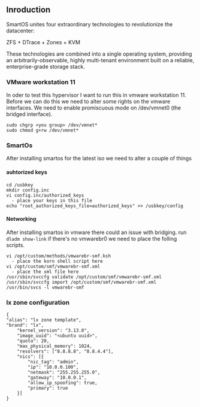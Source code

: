 ## Inroduction
SmartOS unites four extraordinary technologies to revolutionize the datacenter:

ZFS + DTrace + Zones + KVM

These technologies are combined into a single operating system, providing an arbitrarily-observable, highly multi-tenant environment built on a reliable, enterprise-grade storage stack.

### VMware workstation 11
In oder to test this hypervisor I want to run this in vmware workstation 11. Before we can do this we need to alter some rights on the vmware interfaces. We need to enable promiscuous mode on /dev/vmnet0 (the bridged interface).

    sudo chgrp <you group> /dev/vmnet*
    sudo chmod g+rw /dev/vmnet*

### SmartOs
After installing smartos for the latest iso we need to alter a couple of things

#### auhtorized keys
    cd /usbkey
    mkdir config.inc
    vi config.inc/authorized_keys
      - place your keys in this file
    echo "root_authorized_keys_file=authorized_keys" >> /usbkey/config

#### Networking
After installing smartos in vmware there could an issue with bridging. run `dladm show-link` if there's no vmwarebr0 we need to place the folling scripts.

    vi /opt/custom/methods/vmwarebr-smf.ksh
      - place the korn shell script here
    vi /opt/custom/smf/vmwarebr-smf.xml
      - place the xml file here
    /usr/sbin/svccfg validate /opt/custom/smf/vmwarebr-smf.xml
    /usr/sbin/svccfg import /opt/custom/smf/vmwarebr-smf.xml
    /usr/bin/svcs -l vmwarebr-smf

### lx zone configuration
    {
   	"alias": "lx zone template",
   	"brand": "lx",
    	"kernel_version": "3.13.0",
    	"image_uuid": "<ubuntu uuid>",
    	"quota": 20,
    	"max_physical_memory": 1024,
    	"resolvers": ["8.8.8.8", "8.8.4.4"],
    	"nics": [{
    		"nic_tag": "admin",
    		"ip": "10.0.0.100",
    		"netmask": "255.255.255.0",
    		"gateway": "10.0.0.1",
    		"allow_ip_spoofing": true,
    		"primary": true
    	}]
    }
